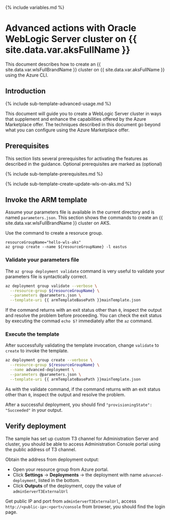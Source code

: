 <!--
Copyright (c) 2021, Oracle and/or its affiliates.
Licensed under the Universal Permissive License v 1.0 as shown at https://oss.oracle.com/licenses/upl.
-->

{% include variables.md %}

# Advanced actions with Oracle WebLogic Server cluster on {{ site.data.var.aksFullName }}

This document describes how to create an {{ site.data.var.wlsFullBrandName }} cluster on {{ site.data.var.aksFullName }} using the Azure CLI.

## Introduction

{% include sub-template-advanced-usage.md %}

This document will guide you to create a WebLogic Server cluster in ways that supplement and enhance the capabilities offered by the Azure Marketplace offer. The techniques described in this document go beyond what you can configure using the Azure Marketplace offer.

## Prerequisites

This section lists several prerequisites for activating the features as described in the guidance.  Optional prerequisites are marked as (optional)

{% include sub-template-prerequisites.md %}

{% include sub-template-create-update-wls-on-aks.md %}

## Invoke the ARM template

Assume your parameters file is available in the current directory and is named `parameters.json`. 
This section shows the commands to create an {{ site.data.var.wlsFullBrandName }} cluster on AKS.

Use the command to create a resoruce group.

```shell
resourceGroupName="hello-wls-aks"
az group create --name ${resourceGroupName} -l eastus
```

### Validate your parameters file

The `az group deployment validate` command is very useful to validate your parameters file is syntactically correct.

```bash
az deployment group validate --verbose \
  --resource-group ${resourceGroupName} \
  --parameters @parameters.json \
  --template-uri {{ armTemplateBasePath }}mainTemplate.json
```

If the command returns with an exit status other than `0`, inspect the output and resolve the problem before proceeding.  You can check the exit status by executing the commad `echo $?` immediately after the `az` command.

### Execute the template

After successfully validating the template invocation, change `validate` to `create` to invoke the template.

```bash
az deployment group create --verbose \
  --resource-group ${resourceGroupName} \
  --name advanced-deployment \
  --parameters @parameters.json \
  --template-uri {{ armTemplateBasePath }}mainTemplate.json
```

As with the validate command, if the command returns with an exit status other than `0`, inspect the output and resolve the problem.

After a successful deployment, you should find `"provisioningState": "Succeeded"` in your output.


## Verify deployment

The sample has set up custom T3 channel for Administration Server and cluster, you should be able to access Administration Console portal 
using the public address of T3 channel.

Obtain the address from deployment output:

  - Open your resource group from Azure portal.
  - Click **Settings** -> **Deployments** -> the deployment with name `advanced-deployment`, listed in the bottom.
  - Click **Outputs** of the deployment, copy the value of `adminServerT3ExternalUrl`

Get public IP and port from `adminServerT3ExternalUrl`, access `http://<public-ip>:<port>/console` from browser, you should find the login page.
